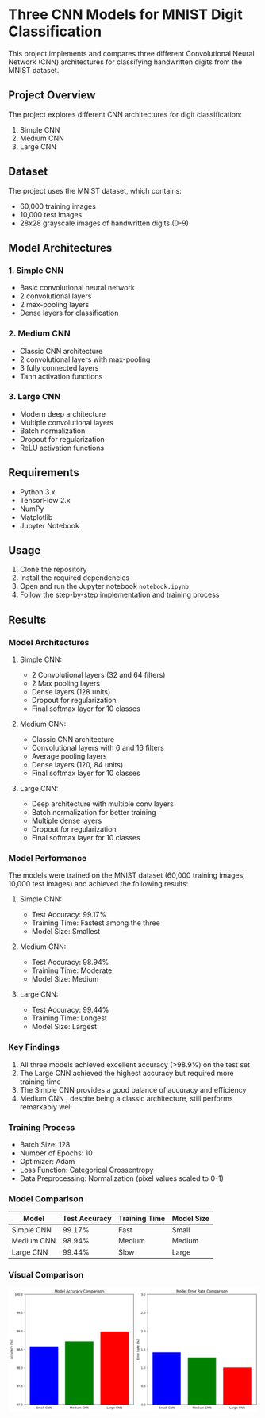 # Three CNN Models for MNIST Digit Classification

This project implements and compares three different Convolutional Neural Network (CNN) architectures for classifying handwritten digits from the MNIST dataset.

## Project Overview

The project explores different CNN architectures for digit classification:
1. Simple CNN
2. Medium CNN
3. Large CNN

## Dataset

The project uses the MNIST dataset, which contains:
- 60,000 training images
- 10,000 test images
- 28x28 grayscale images of handwritten digits (0-9)

## Model Architectures

### 1. Simple CNN
- Basic convolutional neural network
- 2 convolutional layers
- 2 max-pooling layers
- Dense layers for classification

### 2. Medium CNN
- Classic CNN architecture
- 2 convolutional layers with max-pooling
- 3 fully connected layers
- Tanh activation functions

### 3. Large CNN
- Modern deep architecture
- Multiple convolutional layers
- Batch normalization
- Dropout for regularization
- ReLU activation functions

## Requirements

- Python 3.x
- TensorFlow 2.x
- NumPy
- Matplotlib
- Jupyter Notebook

## Usage

1. Clone the repository
2. Install the required dependencies
3. Open and run the Jupyter notebook `notebook.ipynb`
4. Follow the step-by-step implementation and training process

## Results

### Model Architectures

1. Simple CNN:
   - 2 Convolutional layers (32 and 64 filters)
   - 2 Max pooling layers
   - Dense layers (128 units)
   - Dropout for regularization
   - Final softmax layer for 10 classes

2. Medium CNN:
   - Classic CNN architecture
   - Convolutional layers with 6 and 16 filters
   - Average pooling layers
   - Dense layers (120, 84 units)
   - Final softmax layer for 10 classes

3. Large CNN:
   - Deep architecture with multiple conv layers
   - Batch normalization for better training
   - Multiple dense layers
   - Dropout for regularization
   - Final softmax layer for 10 classes

### Model Performance

The models were trained on the MNIST dataset (60,000 training images, 10,000 test images) and achieved the following results:

1. Simple CNN:
   - Test Accuracy: 99.17%
   - Training Time: Fastest among the three
   - Model Size: Smallest

2. Medium CNN:
   - Test Accuracy: 98.94%
   - Training Time: Moderate
   - Model Size: Medium

3. Large CNN:
   - Test Accuracy: 99.44%
   - Training Time: Longest
   - Model Size: Largest

### Key Findings

1. All three models achieved excellent accuracy (>98.9%) on the test set
2. The Large CNN achieved the highest accuracy but required more training time
3. The Simple CNN provides a good balance of accuracy and efficiency
4. Medium CNN , despite being a classic architecture, still performs remarkably well

### Training Process

- Batch Size: 128
- Number of Epochs: 10
- Optimizer: Adam
- Loss Function: Categorical Crossentropy
- Data Preprocessing: Normalization (pixel values scaled to 0-1)

### Model Comparison

| Model      | Test Accuracy| Training Time | Model Size |
|------------|--------------|---------------|------------|
| Simple CNN | 99.17%       | Fast          | Small      |
| Medium CNN | 98.94%       | Medium        | Medium     |
| Large CNN  | 99.44%       | Slow          | Large      |

### Visual Comparison

![Model Performance Comparison](images/comparaison.png)

